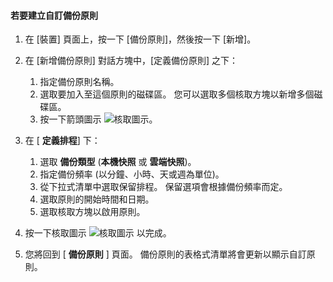 <!--author=SharS last changed: 11/04/15-->


#### <a name="to-create-a-custom-backup-policy"></a>若要建立自訂備份原則
1. 在 [裝置] 頁面上，按一下 [備份原則]，然後按一下 [新增]。
2. 在 [新增備份原則] 對話方塊中，[定義備份原則] 之下：
   
   1. 指定備份原則名稱。
   2. 選取要加入至這個原則的磁碟區。 您可以選取多個核取方塊以新增多個磁碟區。
   3. 按一下箭頭圖示  ![核取圖示](./media/storsimple-create-custom-backup-policy-u2/HCS_ArrowIcon-include.png)。
3. 在 [ **定義排程**] 下：
   
   1. 選取 **備份類型** (**本機快照** 或 **雲端快照**)。
   2. 指定備份頻率 (以分鐘、小時、天或週為單位)。
   3. 從下拉式清單中選取保留排程。 保留選項會根據備份頻率而定。 
   4. 選取原則的開始時間和日期。
   5. 選取核取方塊以啟用原則。
4. 按一下核取圖示  ![核取圖示](./media/storsimple-add-backup-policy-u2/HCS_CheckIcon-include.png) 以完成。
5. 您將回到 [ **備份原則** ] 頁面。 備份原則的表格式清單將會更新以顯示自訂原則。

